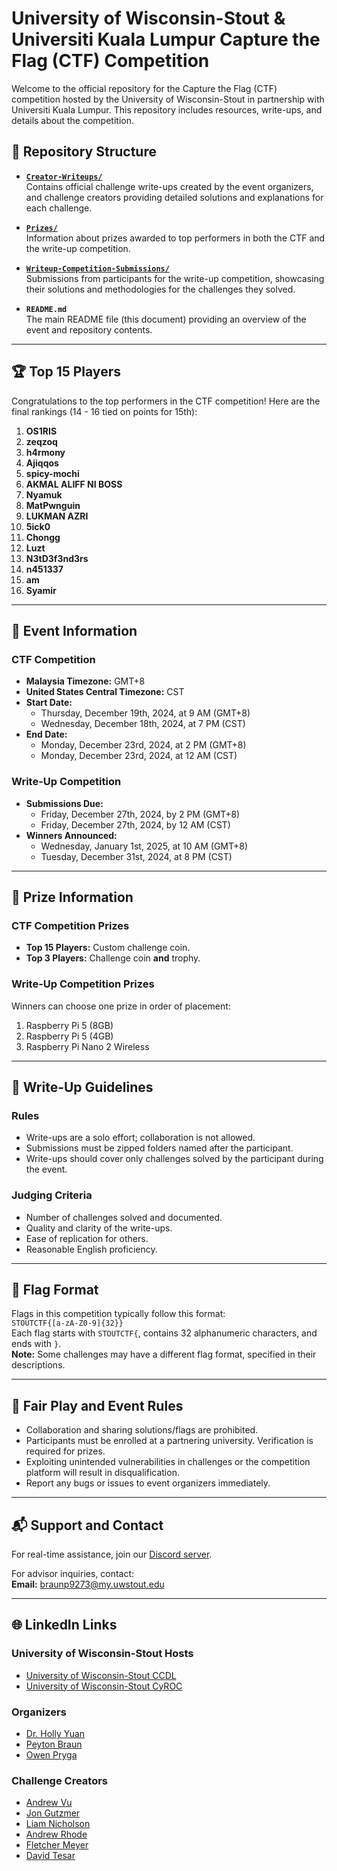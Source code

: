 # University of Wisconsin-Stout & Universiti Kuala Lumpur Capture the Flag (CTF) Competition

Welcome to the official repository for the Capture the Flag (CTF) competition hosted by the University of Wisconsin-Stout in partnership with Universiti Kuala Lumpur. This repository includes resources, write-ups, and details about the competition.

## 📂 Repository Structure

- **[`Creator-Writeups/`](https://github.com/UWStout-CCDC/CTF-Writeups/tree/main/Inaugural-UW-Stout-CTF/Creator-Writeups)**  
  Contains official challenge write-ups created by the event organizers, and challenge creators providing detailed solutions and explanations for each challenge.

- **[`Prizes/`](https://github.com/UWStout-CCDC/CTF-Writeups/tree/main/Inaugural-UW-Stout-CTF/Prizes)**  
  Information about prizes awarded to top performers in both the CTF and the write-up competition.

- **[`Writeup-Competition-Submissions/`](https://github.com/UWStout-CCDC/CTF-Writeups/tree/main/Inaugural-UW-Stout-CTF/Writeup-Competition-Submissions)**  
  Submissions from participants for the write-up competition, showcasing their solutions and methodologies for the challenges they solved.

- **`README.md`**  
  The main README file (this document) providing an overview of the event and repository contents.

---

## 🏆 Top 15 Players

Congratulations to the top performers in the CTF competition! Here are the final rankings (14 - 16 tied on points for 15th):

1. **OS1RIS**  
2. **zeqzoq**  
3. **h4rmony**  
4. **Ajiqqos**  
5. **spicy-mochi**  
6. **AKMAL ALIFF NI BOSS**  
7. **Nyamuk**  
8. **MatPwnguin**  
9. **LUKMAN AZRI**  
10. **5ick0**  
11. **Chongg**  
12. **Luzt**  
13. **N3tD3f3nd3rs**  
15. **n451337**  
15. **am**  
15. **Syamir**  

---

## 📅 Event Information

### **CTF Competition**
- **Malaysia Timezone:** GMT+8  
- **United States Central Timezone:** CST  
- **Start Date:**  
  - Thursday, December 19th, 2024, at 9 AM (GMT+8)  
  - Wednesday, December 18th, 2024, at 7 PM (CST)  
- **End Date:**  
  - Monday, December 23rd, 2024, at 2 PM (GMT+8)  
  - Monday, December 23rd, 2024, at 12 AM (CST)  

### **Write-Up Competition**
- **Submissions Due:**  
  - Friday, December 27th, 2024, by 2 PM (GMT+8)  
  - Friday, December 27th, 2024, by 12 AM (CST)  
- **Winners Announced:**  
  - Wednesday, January 1st, 2025, at 10 AM (GMT+8)  
  - Tuesday, December 31st, 2024, at 8 PM (CST)  

---

## 🏅 Prize Information

### **CTF Competition Prizes**
- **Top 15 Players:** Custom challenge coin.  
- **Top 3 Players:** Challenge coin **and** trophy.

### **Write-Up Competition Prizes**
Winners can choose one prize in order of placement:  
1. Raspberry Pi 5 (8GB)  
2. Raspberry Pi 5 (4GB)  
3. Raspberry Pi Nano 2 Wireless  

---

## 📝 Write-Up Guidelines

### **Rules**
- Write-ups are a solo effort; collaboration is not allowed.  
- Submissions must be zipped folders named after the participant.  
- Write-ups should cover only challenges solved by the participant during the event.  

### **Judging Criteria**
- Number of challenges solved and documented.  
- Quality and clarity of the write-ups.  
- Ease of replication for others.  
- Reasonable English proficiency.  

---

## 🎯 Flag Format

Flags in this competition typically follow this format:  
`STOUTCTF{[a-zA-Z0-9]{32}}`  
Each flag starts with `STOUTCTF{`, contains 32 alphanumeric characters, and ends with `}`.  
**Note:** Some challenges may have a different flag format, specified in their descriptions.

---

## 🤝 Fair Play and Event Rules

- Collaboration and sharing solutions/flags are prohibited.  
- Participants must be enrolled at a partnering university. Verification is required for prizes.  
- Exploiting unintended vulnerabilities in challenges or the competition platform will result in disqualification.  
- Report any bugs or issues to event organizers immediately.  

---

## 📬 Support and Contact

For real-time assistance, join our [Discord server](https://discord.gg/juQpquV2Ef).  

For advisor inquiries, contact:  
**Email:** braunp9273@my.uwstout.edu

---

## 🌐 LinkedIn Links

### University of Wisconsin-Stout Hosts
- [University of Wisconsin-Stout CCDL](https://www.linkedin.com/company/uw-stout-ccdl/posts/?feedView=all)
- [University of Wisconsin-Stout CyROC](https://www.uwstout.edu/academics/colleges-schools/college-science-technology-engineering-mathematics-management/cybersecurity-research-outreach-center-cyroc)

### Organizers
- [Dr. Holly Yuan](https://www.linkedin.com/in/hollyuan2021/)
- [Peyton Braun](https://www.linkedin.com/in/peyton-braun/)
- [Owen Pryga](https://www.linkedin.com/in/owen-pryga/)

### Challenge Creators
- [Andrew Vu](https://www.linkedin.com/in/thanh-an-vu-448114241/)
- [Jon Gutzmer](https://www.linkedin.com/in/jonathan-gutzmer/)
- [Liam Nicholson](https://www.linkedin.com/in/liam-n-1427a1246/)
- [Andrew Rhode](https://www.linkedin.com/in/andrew-rhode-3597a120a/)
- [Fletcher Meyer](https://www.linkedin.com/in/fletcher-meyer-b6a2552b6/)
- [David Tesar](https://www.linkedin.com/in/david2tesar/)